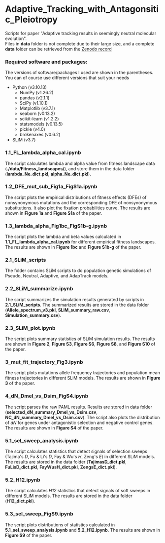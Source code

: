 # Adaptive_Tracking_with_Antagonsitic_Pleiotropy
Scripts for paper "Adaptive tracking results in seemingly neutral molecular evolution".  
Files in **data** folder is not complete due to their large size, and a complete **data** 
folder can be retrieved from the [Zenodo record](https://doi.org/10.5281/zenodo.17149945)

### Required software and packages:

The versions of software/packages I used are shown in the parentheses. You 
can of course use different versions that suit your needs

* Python (v3.10.13)
  * NumPy (v1.26.2)
  * pandas (v2.1.1)
  * SciPy (v1.10.1)
  * Matplotlib (v3.7.1)
  * seaborn (v0.13.2)
  * scikit-learn (v1.2.2)
  * statsmodels (v0.13.5)
  * pickle (v4.0)
  * brokenaxes (v0.6.2)
* SLiM (v3.7)

### 1.1_FL_lambda_alpha_cal.ipynb
The script calculates lambda and alpha value from fitness landscape data (**./data/Fitness_landscapes/**), and store them in the data folder (**lambda_Ne_dict.pkl**, **alpha_Ne_dict.pkl**).

### 1.2_DFE_mut_sub_Fig1a_FigS1a.ipynb
The script plots the empirical distributions of fitness effects (DFEs) of nonsynonymous mutations and the corresponding DFE of nonsynonymous substitutions. It also plot the fixation probabilities curve. The results are shown in **Figure 1a** and **Figure S1a** of the paper.

### 1.3_lambda_alpha_Fig1bc_FigS1b-g.ipynb
The script plots the lambda and beta values calculated in **1.1_FL_lambda_alpha_cal.ipynb** for different empirical fitness landscapes. The results are shown in **Figure 1bc** and **Figure S1b-g** of the paper.

### 2.1_SLiM_scripts
The folder contains SLiM scripts to do population genetic simulations of Pseudo, Neutral, Adaptive, and AdapTrack models.

### 2.2_SLiM_summarize.ipynb
The script summarizes the simulation results generated by scripts in **2.1_SLiM_scripts**. The summarized results are stored in the data folder (**Allele_spectrum_v3.pkl**, **SLiM_summary_raw.csv**, **Simulation_summary.csv**).

### 2.3_SLiM_plot.ipynb
The script plots summary statistics of SLiM simulation results. The results are shown in **Figure 2**, **Figure S3**, **Figure S6**, **Figure S8**, and **Figure S10** of the paper.

### 3_mut_fit_trajectory_Fig3.ipynb
The script plots mutations allele frequency trajectories and population mean fitness trajectories in different SLiM models. The results are shown in **Figure 3** of the paper.

### 4_dN_Dmel_vs_Dsim_FigS4.ipynb
The script parses the raw PAML results. Results are stored in data folder (**selected_dN_summary_Dmel_vs_Dsim.csv**, **NC_dN_summary_Dmel_vs_Dsim.csv**). The script also plots the distribution of *dN* for genes under antagonistic selection and negative control genes. The results are shown in **Figure S4** of the paper.

### 5.1_sel_sweep_analysis.ipynb
The script calculates statistics that detect signals of selection sweeps (Tajima's *D*, Fu & Li's *D*, Fay & Wu's *H*, Zeng's *E*) in different SLiM models. The results are stored in the data folder (**TajimasD_dict.pkl**, **FuLisD_dict.pkl**, **FayWusH_dict.pkl**, **ZengsE_dict.pkl**).

### 5.2_H12.ipynb
The script calculates *H12* statistics that detect signals of soft sweeps in different SLiM models. The results are stored in the data folder (**H12_dict.pkl**).

### 5.3_sel_sweep_FigS9.ipynb
The script plots distributions of statistics calculated in **5.1_sel_sweep_analysis.ipynb** and **5.2_H12.ipynb**. The results are shown in **Figure S9** of the paper.


